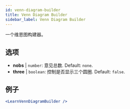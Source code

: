 ```yaml
---
id: venn-diagram-builder
title: Venn Diagram Builder
sidebar_label: Venn Diagram Builder
---
```


一个维恩图构建器。

## 选项

* __nobs__ | `number`: 意见总数. Default: `none`.
* __three__ | `boolean`: 控制是否显示三个圆圈. Default: `false`.


## 例子

```jsx live
<LearnVennDiagramBuilder />
```

